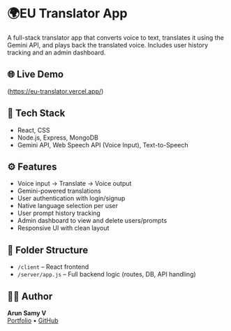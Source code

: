 # 🌍EU Translator App

A full-stack translator app that converts voice to text, translates it using the Gemini API, and plays back the translated voice. Includes user history tracking and an admin dashboard.

## 🌐 Live Demo
(https://eu-translator.vercel.app/)

## 🧪 Tech Stack
- React, CSS  
- Node.js, Express, MongoDB  
- Gemini API, Web Speech API (Voice Input), Text-to-Speech  

## ⚙️ Features
- Voice input → Translate → Voice output  
- Gemini-powered translations  
- User authentication with login/signup  
- Native language selection per user  
- User prompt history tracking  
- Admin dashboard to view and delete users/prompts  
- Responsive UI with clean layout

## 📁 Folder Structure
- `/client` – React frontend  
- `/server/app.js` – Full backend logic (routes, DB, API handling)

## 🧑‍💻 Author
**Arun Samy V**  
[Portfolio](https://arunsamy.vercel.app) • [GitHub](https://github.com/arunsamy4444)
